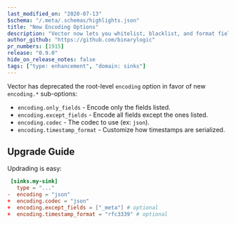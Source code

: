 ```yaml
---
last_modified_on: "2020-07-13"
$schema: "/.meta/.schemas/highlights.json"
title: "New Encoding Options"
description: "Vector now lets you whitelist, blacklist, and format fields when events are encoded"
author_github: "https://github.com/binarylogic"
pr_numbers: [1915]
release: "0.9.0"
hide_on_release_notes: false
tags: ["type: enhancement", "domain: sinks"]
---
```


Vector has deprecated the root-level `encoding` option in favor of new
`encoding.*` sub-options:

- `encoding.only_fields` - Encode only the fields listed.
- `encoding.except_fields` - Encode all fields except the ones listed.
- `encoding.codec` - The codec to use (ex: `json`).
- `encoding.timestamp_format` - Customize how timestamps are serialized.

## Upgrade Guide

Updrading is easy:

```toml title="vector.toml"
 [sinks.my-sink]
   type = "..."
-  encoding = "json"
+  encoding.codec = "json"
+  encoding.except_fields = ["_meta"] # optional
+  encoding.timestamp_format = "rfc3339" # optional
```



